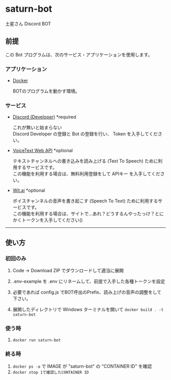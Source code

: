 # saturn-bot
土星さん Discord BOT

## 前提

この Bot プログラムは、次のサービス・アプリケーションを使用します。

### アプリケーション
* [Docker](https://www.docker.com/)

  BOTのプログラムを動かす環境。

### サービス
* [Discord (Developer)](https://discord.com/developers/applications) *required

  これが無いと始まらない  
  Discord Developer の登録と Bot の登録を行い、 Token を入手してください。

* [VoiceText Web API](https://cloud.voicetext.jp/webapi) *optional

  テキストチャンネルへの書き込みを読み上げる (Text To Speech) ために利用するサービスです。  
  この機能を利用する場合は、無料利用登録をして APIキー を入手してください。

* [Wit.ai](https://wit.ai/) *optional

  ボイスチャンネルの音声を書き起こす (Speech To Text) ために利用するサービスです。  
  この機能を利用する場合は、サイトで...あれ？どうするんやったっけ？とにかくトークンを入手してください()
---

## 使い方

### 初回のみ

1. Code -> Download ZIP でダウンロードして適当に展開

2. .env-example を .env にリネームして、前提で入手した各種トークンを設定

3. 必要であれば config.js でBOT呼出のPrefix、読み上げの音声の調整をして下さい。

4. 展開したディレクトリで Windows ターミナルを開いて `docker build . -t saturn-bot`

### 使う時

1. `docker run saturn-bot`

### 終る時
1. `docker ps -a` で IMAGE が "saturn-bot" の "CONTAINER ID" を確認
2. `docker stop 1で確認したCONTAINER ID`
